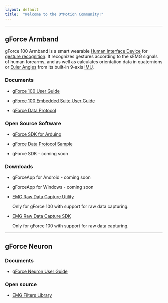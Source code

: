 ```yaml
---
layout: default
title:  "Welcome to the OYMotion Community!"
---
```


---
## gForce Armband
gForce 100 Armband is a smart wearable [Human Interface Device][HID] for
[gesture recognition][GestureRecognition]. It recognizes gestures according
to the sEMG signals of human forearms, and as well as calculates orientation
data in quaternions or [Euler Angles][EulerAngles] from its built-in 9-axis
[IMU][IMU].

### Documents
* [gForce 100 User Guide](doc/gForce100UserGuide)

* [gForce 100 Embedded Suite User Guide](doc/gForce100EmbeddedSuiteUserGuide)

* [gForce Data Protocol](doc/gForceDataProtocol)

### Open Source Software
* [gForce SDK for Arduino][gForceSDKArduino]

* [gForce Data Protocol Sample][gForceDataProtocolSample]

* gForce SDK - coming soon

### Downloads
* gForceApp for Android - coming soon

* gForceApp for Windows - coming soon

* [EMG Raw Data Capture Utility](/assets/downloads/RawDataCapture.zip)

  Only for gForce 100 with support for raw data capturing.

* [EMG Raw Data Capture SDK](/assets/downloads/RawDataCaptureSDK.zip)

  Only for gForce 100 with support for raw data capturing.
  
---
## gForce Neuron
### Documents
* [gForce Neuron User Guide](doc/gForceNeuronUserGuide)

### Open source
* [EMG Filters Library][EMGFilters]


[HID]: https://en.wikipedia.org/wiki/Human_interface_device
[GestureRecognition]: https://en.wikipedia.org/wiki/Gesture_recognition
[EulerAngles]: https://en.wikipedia.org/wiki/Euler_angles
[IMU]: https://en.wikipedia.org/wiki/Inertial_measurement_unit
[gForceSDKArduino]: https://github.com/oymotion/gForceSDKArduino
[gForceDataProtocolSample]: https://github.com/oymotion/gForceDataProtocolSample
[EMGFilters]: https://github.com/oymotion/EMGFilters
